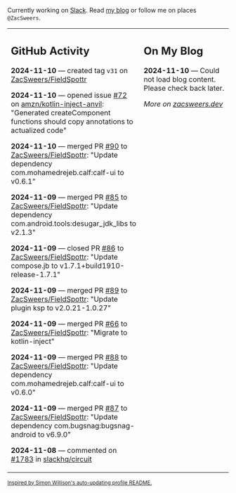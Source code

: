 Currently working on [Slack](https://slack.com/). Read [my blog](https://zacsweers.dev/) or follow me on places `@ZacSweers`.

<table><tr><td valign="top" width="60%">

## GitHub Activity
<!-- githubActivity starts -->
**2024-11-10** — created tag `v31` on [ZacSweers/FieldSpottr](https://github.com/ZacSweers/FieldSpottr)

**2024-11-10** — opened issue [#72](https://github.com/amzn/kotlin-inject-anvil/issues/72) on [amzn/kotlin-inject-anvil](https://github.com/amzn/kotlin-inject-anvil): "Generated createComponent functions should copy annotations to actualized code"

**2024-11-10** — merged PR [#90](https://github.com/ZacSweers/FieldSpottr/pull/90) to [ZacSweers/FieldSpottr](https://github.com/ZacSweers/FieldSpottr): "Update dependency com.mohamedrejeb.calf:calf-ui to v0.6.1"

**2024-11-09** — merged PR [#85](https://github.com/ZacSweers/FieldSpottr/pull/85) to [ZacSweers/FieldSpottr](https://github.com/ZacSweers/FieldSpottr): "Update dependency com.android.tools:desugar_jdk_libs to v2.1.3"

**2024-11-09** — closed PR [#86](https://github.com/ZacSweers/FieldSpottr/pull/86) to [ZacSweers/FieldSpottr](https://github.com/ZacSweers/FieldSpottr): "Update compose.jb to v1.7.1+build1910-release-1.7.1"

**2024-11-09** — merged PR [#89](https://github.com/ZacSweers/FieldSpottr/pull/89) to [ZacSweers/FieldSpottr](https://github.com/ZacSweers/FieldSpottr): "Update plugin ksp to v2.0.21-1.0.27"

**2024-11-09** — merged PR [#66](https://github.com/ZacSweers/FieldSpottr/pull/66) to [ZacSweers/FieldSpottr](https://github.com/ZacSweers/FieldSpottr): "Migrate to kotlin-inject"

**2024-11-09** — merged PR [#88](https://github.com/ZacSweers/FieldSpottr/pull/88) to [ZacSweers/FieldSpottr](https://github.com/ZacSweers/FieldSpottr): "Update dependency com.mohamedrejeb.calf:calf-ui to v0.6.0"

**2024-11-09** — merged PR [#87](https://github.com/ZacSweers/FieldSpottr/pull/87) to [ZacSweers/FieldSpottr](https://github.com/ZacSweers/FieldSpottr): "Update dependency com.bugsnag:bugsnag-android to v6.9.0"

**2024-11-08** — commented on [#1783](https://github.com/slackhq/circuit/issues/1783#issuecomment-2465535476) in [slackhq/circuit](https://github.com/slackhq/circuit)
<!-- githubActivity ends -->
</td><td valign="top" width="40%">

## On My Blog
<!-- blog starts -->
**2024-11-10** — Could not load blog content. Please check back later.
<!-- blog ends -->
_More on [zacsweers.dev](https://zacsweers.dev/)_
</td></tr></table>

<sub><a href="https://simonwillison.net/2020/Jul/10/self-updating-profile-readme/">Inspired by Simon Willison's auto-updating profile README.</a></sub>